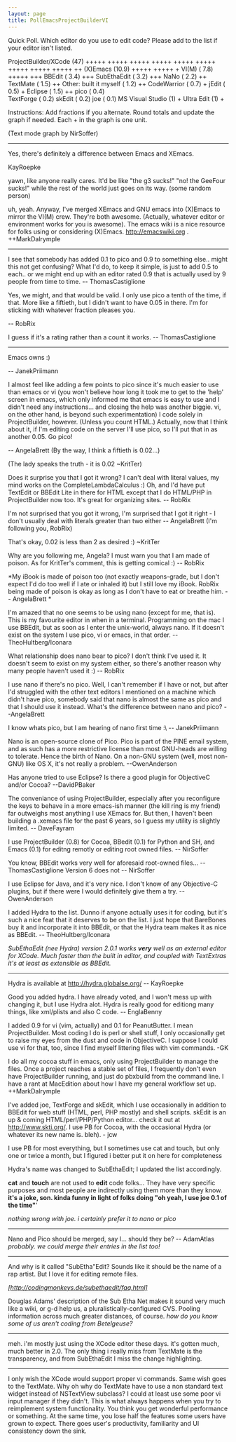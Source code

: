 ```yaml
---
layout: page
title: PollEmacsProjectBuilderVI
---
```


Quick Poll. Which editor do you use to edit code? Please add to the list if your editor isn't listed.

    
  ProjectBuilder/XCode   (47)  +++++ +++++ +++++ +++++ +++++ +++++ +++++ +++++ +++++ ++
  (X)Emacs               (10.9)  +++++ +++++ +
  VI(M)                  ( 7.8)  +++++ +++
  BBEdit                 ( 3.4)  +++
  SubEthaEdit            ( 3.2)  +++
  NaNo                   ( 2.2)  ++
  TextMate               ( 1.5)  ++
  Other: built it myself ( 1.2)  ++
  CodeWarrior            ( 0.7)  +
  jEdit                  ( 0.5)  +
  Eclipse                ( 1.5)  ++
  pico                   ( 0.4)  
  TextForge              ( 0.2)
  skEdit                 ( 0.2)
  joe                    ( 0.1)
  MS Visual Studio (1) +
  Ultra Edit           (1) +


Instructions: Add fractions if you alternate. Round totals and update the graph if needed. Each + in the graph is one unit.

(Text mode graph by NirSoffer)

----
Yes, there's definitely a difference between Emacs and XEmacs.

KayRoepke

yawn, like anyone really cares. It'd be like "the g3 sucks!" "no! the GeeFour sucks!" while the rest of the world just goes on its way.  (some random person)

uh, yeah.  Anyway, I've merged XEmacs and GNU emacs into (X)Emacs to mirror the VI(M) crew.  They're both awesome. (Actually, whatever editor or environment works for you is awesome).  The emacs wiki is a nice resource for folks using or considering (X)Emacs.  http://emacswiki.org .  ++MarkDalrymple

----
I see that somebody has added 0.1 to pico and 0.9 to something else.. might this not get confusing? What I'd do, to keep it simple, is just to add 0.5 to each.. or we might end up with an editor rated 0.9 that is actually used by 9 people from time to time.
-- ThomasCastiglione

Yes, we might, and that would be valid. I only use pico a tenth of the time, if that. More like a fiftieth, but I didn't want to have 0.05 in there. I'm for sticking with whatever fraction pleases you.

-- RobRix

I guess if it's a rating rather than a count it works. -- ThomasCastiglione

----

Emacs owns :)

-- JanekPriimann

I almost feel like adding a few points to pico since it's much easier to use than emacs or vi (you won't believe how long it took me to get to the 'help' screen in emacs, which only informed me that emacs is easy to use and I didn't need any instructions... and closing the help was another biggie. vi, on the other hand, is beyond such experimentation) I code solely in ProjectBuilder, however. (Unless you count HTML.) Actually, now that I think about it, if I'm editing code on the server I'll use pico, so I'll put that in as another 0.05. Go pico!

-- AngelaBrett (By the way, I think a fiftieth is 0.02...)

(The lady speaks the truth - it is 0.02 ~KritTer)

Does it surprise you that I got it wrong? I can't deal with literal values, my mind works on the CompleteLambdaCalculus :) Oh, and I'd have put TextEdit or BBEdit Lite in there for HTML except that I do HTML/PHP in ProjectBuilder now too. It's great for organizing sites. -- RobRix

I'm not surprised that you got it wrong, I'm surprised that I got it right - I don't usually deal with literals greater than two either -- AngelaBrett (I'm following you, RobRix)

That's okay, 0.02 is less than 2 as desired :) ~KritTer

Why are you following me, Angela? I must warn you that I am made of poison. As for KritTer's comment, this is getting comical :) -- RobRix

*My iBook is made of poison too (not exactly weapons-grade, but I don't expect I'd do too well if I ate or inhaled it) but I still love my iBook. RobRix being made of poison is okay as long as I don't have to eat or breathe him. -- AngelaBrett *

I'm amazed that no one seems to be using nano (except for me, that is). This is my favourite editor in when in a terminal. Programming on the mac I use BBEdit, but as soon as I enter the unix-world, always nano. If it doesn't exist on the system I use pico, vi or emacs, in that order. -- TheoHultberg/Iconara

What relationship does nano bear to pico? I don't think I've used it. It doesn't seem to exist on my system either, so there's another reason why many people haven't used it :) -- RobRix

I use nano if there's no pico. Well, I can't remember if I have or not, but after I'd struggled with the other text editors I mentioned on a machine which didn't have pico, somebody said that nano is almost the same as pico and that I should use it instead. What's the difference between nano and pico? --AngelaBrett

I know whats pico, but I am hearing of nano first time :\ -- JanekPriimann

Nano is an open-source clone of Pico.  Pico is part of the PINE email system, and as such has a more restrictive license than most GNU-heads are willing to tolerate.  Hence the birth of Nano.  On a non-GNU system (well, most non-GNU) like OS X, it's not really a problem. --OwenAnderson

Has anyone tried to use Eclipse? Is there a good plugin for ObjectiveC and/or Cocoa? --DavidPBaker

The conveniance of using ProjectBuilder, especially after you reconfigure the keys to behave in a more emacs-ish manner (the kill ring is my friend) far outweighs most anything I use XEmacs for. But then, I haven't been building a .xemacs file for the past 6 years, so I guess my utility is slightly limited. -- DaveFayram

I use ProjectBuilder (0.8) for Cocoa, BBedit (0.1) for Python and SH, and Emacs (0.1) for editng remotly or editing root owned files. -- NirSoffer

You know, BBEdit works very well for aforesaid root-owned files... --ThomasCastiglione
 Version 6 does not -- NirSoffer

I use Eclipse for Java, and it's very nice.  I don't know of any Objective-C plugins, but if there were I would definitely give them a try.  --OwenAnderson

I added Hydra to the list. Dunno if anyone actually uses it for coding, but it's such a nice feat that it deserves to be on the list. I just hope that BareBones buy it and incorporate it into BBEdit, or that the Hydra team makes it as nice as BBEdit.  -- TheoHultberg/Iconara

*SubEthaEdit (nee Hydra) version 2.0.1 works **very** well as an external editor for XCode. Much faster than the built in editor, and coupled with TextExtras it's at least as extensible as BBEdit.*

----
Hydra is available at http://hydra.globalse.org/
-- KayRoepke

Good you added hydra. I have already voted, and I won't mess up with changing it, but I use Hydra alot. Hydra is really good for editiong many things, like xml/plists and also C code. -- EnglaBenny

I added 0.9 for vi (vim, actually) and 0.1 for PeanutButter. I mean ProjectBuilder. Most coding I do is perl or shell stuff, I only occasionally get to raise my eyes from the dust and code in ObjectiveC. I suppose I could use vi for that, too, since I find myself littering files with vim commands. -GK

I do all my cocoa stuff in emacs, only using ProjectBuilder to manage the files.  Once a project reaches a stable set of files, I frequently don't even have ProjectBuilder running, and just do pbxbuild from the command line.  I have a rant at MacEdition about how I have my general workflow set up. ++MarkDalrymple

I've added joe, TextForge and skEdit, which I use occasionally in addition to BBEdit for web stuff (HTML, perl, PHP mostly) and shell scripts. skEdit is an up & coming HTML/perl/PHP/Python editor... check it out at http://www.skti.org/. I use PB for Cocoa, with the occasional Hydra (or whatever its new name is. bleh). - jcw

I use PB for most everything, but  I sometimes use cat and touch, but only one or twice a month, but I figured i better put it on here for completeness

Hydra's name was changed to SubEthaEdit; I updated the list accordingly.

**cat** and **touch** are not used to **edit** code folks... They have very specific purposes and most people are indirectly using them more than they know.  **it's a joke, son.  kinda funny in light of folks doing "oh yeah, I use joe 0.1 of the time"**'

*nothing wrong with joe. i certainly prefer it to nano or pico*

----
Nano and Pico should be merged, say I... should they be? -- AdamAtlas *probably. we could merge their entries in the list too!*

----

And why is it called "SubEtha"Edit? Sounds like it should be the name of a rap artist.  But I love it for editing remote files.

*[http://codingmonkeys.de/subethaedit/faq.html]*

Douglas Adams' description of the Sub Etha Net makes it sound very much like a wiki, or g-d help us, a pluralistically-configured CVS.
Pooling information across much greater distances, of course. *how do you know some of us aren't coding from Betelgeuse?*

----

meh. i'm mostly just using the XCode editor these days. it's gotten much, much better in 2.0. The only thing i really miss from TextMate is the transparency, and from SubEthaEdit I miss the change highlighting.

----

I only wish the XCode would support proper vi commands. Same wish goes to the TextMate. Why oh why do TextMate have to use a non standard text widget instead of NSTextView subclass? I could at least use some poor vi input manager if they didn't.  This is what always happens when you try to reimplement system functionality.  You think you get wonderful performance or something.  At the same time, you lose half the features some users have grown to expect.  There goes user's productivity, familiarity and UI consistency down the sink.


